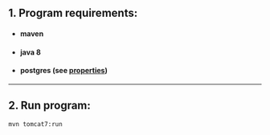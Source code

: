 ## 1. Program requirements:
- #### maven
- #### java 8
- #### postgres (see [properties](src/main/webapp/WEB-INF/application.properties))

---

## 2. Run program:
    mvn tomcat7:run
